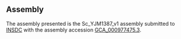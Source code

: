 

Assembly
--------

The assembly presented is the Sc\_YJM1387\_v1 assembly submitted to
[INSDC](http://www.insdc.org) with the assembly accession
[GCA\_000977475.3](http://www.ebi.ac.uk/ena/data/view/GCA_000977475.3).

